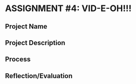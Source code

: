 # ASSIGNMENT #4: VID-E-OH!!!

## Project Name



## Project Description


## Process


## Reflection/Evaluation
